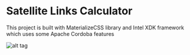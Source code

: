 # Satellite Links Calculator

This project is built with MaterializeCSS library and Intel XDK framework which uses some Apache Cordoba features

![alt tag](http://img/SatteliteLink.jpg)